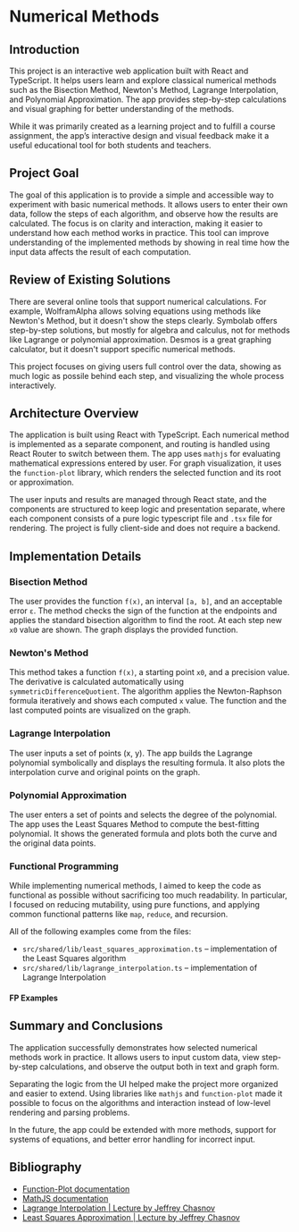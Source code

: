 # Numerical Methods

## Introduction

This project is an interactive web application built with React and TypeScript. It helps users learn and explore classical numerical methods such as the Bisection Method, Newton's Method, Lagrange Interpolation, and Polynomial Approximation. The app provides step-by-step calculations and visual graphing for better understanding of the methods.

While it was primarily created as a learning project and to fulfill a course assignment, the app’s interactive design and visual feedback make it a useful educational tool for both students and teachers.

## Project Goal

The goal of this application is to provide a simple and accessible way to experiment with basic numerical methods. It allows users to enter their own data, follow the steps of each algorithm, and observe how the results are calculated. The focus is on clarity and interaction, making it easier to understand how each method works in practice. This tool can improve understanding of the implemented methods by showing in real time how the input data affects the result of each computation.

## Review of Existing Solutions

There are several online tools that support numerical calculations. For example, WolframAlpha allows solving equations using methods like Newton's Method, but it doesn't show the steps clearly. Symbolab offers step-by-step solutions, but mostly for algebra and calculus, not for methods like Lagrange or polynomial approximation. Desmos is a great graphing calculator, but it doesn't support specific numerical methods.

This project focuses on giving users full control over the data, showing as much logic as possile behind each step, and visualizing the whole process interactively.

## Architecture Overview

The application is built using React with TypeScript. Each numerical method is implemented as a separate component, and routing is handled using React Router to switch between them. The app uses `mathjs` for evaluating mathematical expressions entered by user. For graph visualization, it uses the `function-plot` library, which renders the selected function and its root or approximation.

The user inputs and results are managed through React state, and the components are structured to keep logic and presentation separate, where each component consists of a pure logic typescript file and `.tsx` file for rendering. The project is fully client-side and does not require a backend.

## Implementation Details

### Bisection Method

The user provides the function `f(x)`, an interval `[a, b]`, and an acceptable error `ε`. The method checks the sign of the function at the endpoints and applies the standard bisection algorithm to find the root. At each step new `x0` value are shown. The graph displays the provided function.

### Newton's Method

This method takes a function `f(x)`, a starting point `x0`, and a precision value. The derivative is calculated automatically using `symmetricDifferenceQuotient`. The algorithm applies the Newton-Raphson formula iteratively and shows each computed `x` value. The function and the last computed points are visualized on the graph.

### Lagrange Interpolation

The user inputs a set of points (x, y). The app builds the Lagrange polynomial symbolically and displays the resulting formula. It also plots the interpolation curve and original points on the graph.

### Polynomial Approximation

The user enters a set of points and selects the degree of the polynomial. The app uses the Least Squares Method to compute the best-fitting polynomial. It shows the generated formula and plots both the curve and the original data points.

### Functional Programming

While implementing numerical methods, I aimed to keep the code as functional as possible without sacrificing too much readability. In particular, I focused on reducing mutability, using pure functions, and applying common functional patterns like `map`, `reduce`, and recursion.

All of the following examples come from the files:

- `src/shared/lib/least_squares_approximation.ts` – implementation of the Least Squares algorithm
- `src/shared/lib/lagrange_interpolation.ts` – implementation of Lagrange Interpolation

#### FP Examples

## Summary and Conclusions

The application successfully demonstrates how selected numerical methods work in practice. It allows users to input custom data, view step-by-step calculations, and observe the output both in text and graph form.

Separating the logic from the UI helped make the project more organized and easier to extend. Using libraries like `mathjs` and `function-plot` made it possible to focus on the algorithms and interaction instead of low-level rendering and parsing problems.

In the future, the app could be extended with more methods, support for systems of equations, and better error handling for incorrect input.

## Bibliography

- [Function-Plot documentation](https://mauriciopoppe.github.io/function-plot/)
- [MathJS documentation](https://mathjs.org/docs/)
- [Lagrange Interpolation | Lecture by Jeffrey Chasnov](https://www.youtube.com/watch?v=RpxoN9-i7Jc&t)
- [Least Squares Approximation | Lecture by Jeffrey Chasnov](https://www.youtube.com/watch?v=RlQBEhLhM8Y)
